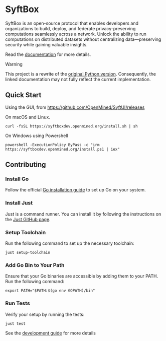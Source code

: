 # SyftBox

SyftBox is an open-source protocol that enables developers and organizations to build, deploy, and federate privacy-preserving computations seamlessly across a network. Unlock the ability to run computations on distributed datasets without centralizing data—preserving security while gaining valuable insights.

Read the [documentation](https://syftbox-documentation.openmined.org/get-started) for more details.

> [!WARNING]
> This project is a rewrite of the [original Python version](https://github.com/OpenMined/syft). Consequently, the linked documentation may not fully reflect the current implementation.

## Quick Start

Using the GUI, from https://github.com/OpenMined/SyftUI/releases

On macOS and Linux.
```
curl -fsSL https://syftboxdev.openmined.org/install.sh | sh
```

On Windows using Powershell
```
powershell -ExecutionPolicy ByPass -c "irm https://syftboxdev.openmined.org/install.ps1 | iex"
```

## Contributing

### Install Go
Follow the official [Go installation guide](https://golang.org/doc/install) to set up Go on your system.

### Install Just
Just is a command runner. You can install it by following the instructions on the [Just GitHub page](https://github.com/casey/just#installation).

### Setup Toolchain
Run the following command to set up the necessary toolchain:
```
just setup-toolchain
```

### Add Go Bin to Your Path
Ensure that your Go binaries are accessible by adding them to your PATH. Run the following command:
```
export PATH="$PATH:$(go env GOPATH)/bin"
```

### Run Tests
Verify your setup by running the tests:
```
just test
```

See the [development guide](./DEVELOPMENT.md) for more details
